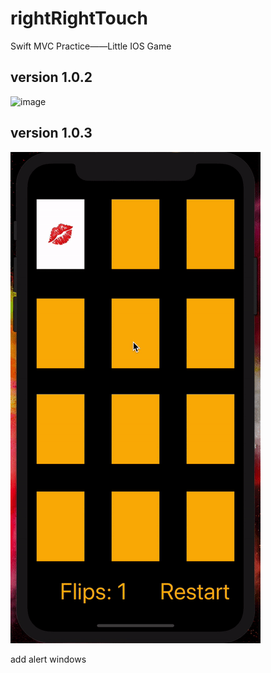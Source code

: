 # rightRightTouch
Swift MVC Practice——Little IOS Game

## version 1.0.2

![image](https://github.com/jlbwm/rightRightTouch/blob/master/Kapture%202018-06-24%20at%2015.22.55.gif)

## version 1.0.3

![image](https://github.com/jlbwm/rightRightTouch/blob/master/Kapture%202018-07-10%20at%2010.33.30.gif)

add alert windows
